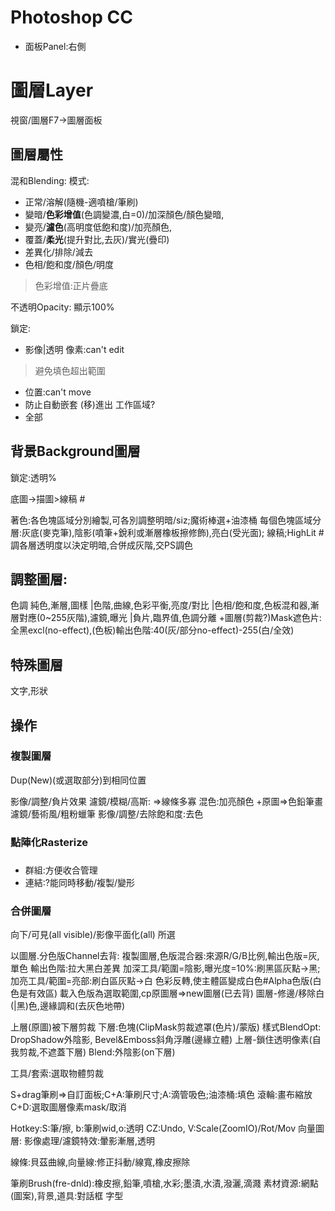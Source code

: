 # Photoshop CC

* 面板Panel:右側

# 圖層Layer
視窗/圖層F7->圖層面板

## 圖層屬性
混和Blending:
模式:
* 正常/溶解(隨機-適噴槍/筆刷)
* 變暗/**色彩增值**(色調變濃,白=0)/加深顏色/顏色變暗,
* 變亮/**濾色**(高明度低飽和度)/加亮顏色,
* 覆蓋/**柔光**(提升對比,去灰)/實光(疊印)
* 差異化/排除/減去
* 色相/飽和度/顏色/明度
> 色彩增值:正片疊底

不透明Opacity:
 顯示100%

鎖定:
* 影像|透明 像素:can't edit
> 避免填色超出範圍
* 位置:can't move
* 防止自動嵌套 (移)進出 工作區域?
* 全部


## 背景Background圖層
鎖定:透明%

底圖->描圖>線稿 #

 著色:各色塊區域分別繪製,可各別調整明暗/siz;魔術棒選+油漆桶
 每個色塊區域分層:灰底(麥克筆),陰影(噴筆+銳利或漸層橡板擦修飾),亮白(受光面);
 線稿;HighLit	#調各層透明度以決定明暗,合併成灰階,交PS調色

## 調整圖層:
 色調
 純色,漸層,圖樣
 |色階,曲線,色彩平衡,亮度/對比
 |色相/飽和度,色板混和器,漸層對應(0~255灰階),濾鏡,曝光
 |負片,臨界值,色調分離
 +圖層(剪裁?)Mask遮色片:全黑excl(no-effect),(色板)輸出色階:40(灰/部分no-effect)-255(白/全效)

## 特殊圖層
 文字,形狀

## 操作
### 複製圖層
 Dup(New)(或選取部分)到相同位置

 影像/調整/負片效果
 濾鏡/模糊/高斯: =>線條多寡
 混色:加亮顏色 +原圖=>色鉛筆畫
 濾鏡/藝術風/粗粉蠟筆
 影像/調整/去除飽和度:去色


### 點陣化Rasterize

###
* 群組:方便收合管理
* 連結:?能同時移動/複製/變形

### 合併圖層
向下/可見(all visible)/影像平面化(all)
所選

以圖層.分色版Channel去背:
 複製圖層,色版混合器:來源R/G/B比例,輸出色版=灰,單色
 輸出色階:拉大黑白差異
 加深工具/範圍=陰影,曝光度=10%:刷黑區灰點->黑;
  加亮工具/範圍=亮部:刷白區灰點->白
 色彩反轉,使主體區變成白色#Alpha色版(白色是有效區)
 載入色版為選取範圍,cp原圖層=>new圖層(已去背)
  圖層-修邊/移除白(|黑)色,邊緣調和(去灰色地帶)

上層(原圖)被下層剪裁
 下層:色塊(ClipMask剪裁遮罩(色片)/蒙版)
  樣式BlendOpt: DropShadow外陰影, Bevel&Emboss斜角浮雕(邊緣立體)
上層-鎖住透明像素(自我剪裁,不遮蓋下層)
 Blend:外陰影(on下層)

工具/套索:選取物體剪裁

S+drag筆刷=>自訂面板;C+A:筆刷尺寸;A:滴管吸色;油漆桶:填色
 滾輪:畫布縮放
 C+D:選取圖層像素mask/取消

Hotkey:S:筆/擦, b:筆刷wid,o:透明 CZ:Undo, V:Scale(ZoomIO)/Rot/Mov
 向量圖層:
 影像處理/濾鏡特效:暈影漸層,透明

線條:貝茲曲線,向量線:修正抖動/線寬,橡皮擦除

筆刷Brush(fre-dnld):橡皮擦,鉛筆,噴槍,水彩;墨漬,水漬,潑灑,滴濺
素材資源:網點(圖案),背景,道具:對話框
字型
